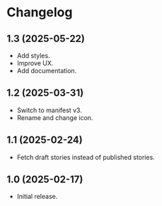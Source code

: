 # Changelog

## 1.3 (2025-05-22)

- Add styles.
- Improve UX.
- Add documentation.

## 1.2 (2025-03-31)

- Switch to manifest v3.
- Rename and change icon.

## 1.1 (2025-02-24)

- Fetch draft stories instead of published stories.

## 1.0 (2025-02-17)

- Initial release.
